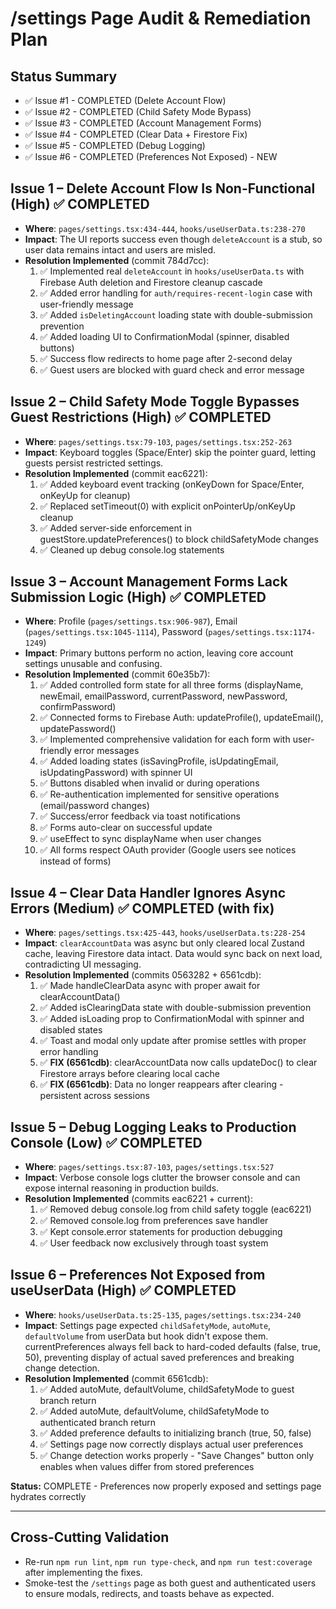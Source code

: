 # /settings Page Audit & Remediation Plan

## Status Summary

- ✅ Issue #1 - COMPLETED (Delete Account Flow)
- ✅ Issue #2 - COMPLETED (Child Safety Mode Bypass)
- ✅ Issue #3 - COMPLETED (Account Management Forms)
- ✅ Issue #4 - COMPLETED (Clear Data + Firestore Fix)
- ✅ Issue #5 - COMPLETED (Debug Logging)
- ✅ Issue #6 - COMPLETED (Preferences Not Exposed) - NEW

## Issue 1 – Delete Account Flow Is Non-Functional (High) ✅ COMPLETED

- **Where**: `pages/settings.tsx:434-444`, `hooks/useUserData.ts:238-270`
- **Impact**: The UI reports success even though `deleteAccount` is a stub, so user data remains intact and users are misled.
- **Resolution Implemented** (commit 784d7cc):
    1. ✅ Implemented real `deleteAccount` in `hooks/useUserData.ts` with Firebase Auth deletion and Firestore cleanup cascade
    2. ✅ Added error handling for `auth/requires-recent-login` case with user-friendly message
    3. ✅ Added `isDeletingAccount` loading state with double-submission prevention
    4. ✅ Added loading UI to ConfirmationModal (spinner, disabled buttons)
    5. ✅ Success flow redirects to home page after 2-second delay
    6. ✅ Guest users are blocked with guard check and error message

## Issue 2 – Child Safety Mode Toggle Bypasses Guest Restrictions (High) ✅ COMPLETED

- **Where**: `pages/settings.tsx:79-103`, `pages/settings.tsx:252-263`
- **Impact**: Keyboard toggles (Space/Enter) skip the pointer guard, letting guests persist restricted settings.
- **Resolution Implemented** (commit eac6221):
    1. ✅ Added keyboard event tracking (onKeyDown for Space/Enter, onKeyUp for cleanup)
    2. ✅ Replaced setTimeout(0) with explicit onPointerUp/onKeyUp cleanup
    3. ✅ Added server-side enforcement in guestStore.updatePreferences() to block childSafetyMode changes
    4. ✅ Cleaned up debug console.log statements

## Issue 3 – Account Management Forms Lack Submission Logic (High) ✅ COMPLETED

- **Where**: Profile (`pages/settings.tsx:906-987`), Email (`pages/settings.tsx:1045-1114`), Password (`pages/settings.tsx:1174-1249`)
- **Impact**: Primary buttons perform no action, leaving core account settings unusable and confusing.
- **Resolution Implemented** (commit 60e35b7):
    1. ✅ Added controlled form state for all three forms (displayName, newEmail, emailPassword, currentPassword, newPassword, confirmPassword)
    2. ✅ Connected forms to Firebase Auth: updateProfile(), updateEmail(), updatePassword()
    3. ✅ Implemented comprehensive validation for each form with user-friendly error messages
    4. ✅ Added loading states (isSavingProfile, isUpdatingEmail, isUpdatingPassword) with spinner UI
    5. ✅ Buttons disabled when invalid or during operations
    6. ✅ Re-authentication implemented for sensitive operations (email/password changes)
    7. ✅ Success/error feedback via toast notifications
    8. ✅ Forms auto-clear on successful update
    9. ✅ useEffect to sync displayName when user changes
    10. ✅ All forms respect OAuth provider (Google users see notices instead of forms)

## Issue 4 – Clear Data Handler Ignores Async Errors (Medium) ✅ COMPLETED (with fix)

- **Where**: `pages/settings.tsx:425-443`, `hooks/useUserData.ts:228-254`
- **Impact**: `clearAccountData` was async but only cleared local Zustand cache, leaving Firestore data intact. Data would sync back on next load, contradicting UI messaging.
- **Resolution Implemented** (commits 0563282 + 6561cdb):
    1. ✅ Made handleClearData async with proper await for clearAccountData()
    2. ✅ Added isClearingData state with double-submission prevention
    3. ✅ Added isLoading prop to ConfirmationModal with spinner and disabled states
    4. ✅ Toast and modal only update after promise settles with proper error handling
    5. ✅ **FIX (6561cdb)**: clearAccountData now calls updateDoc() to clear Firestore arrays before clearing local cache
    6. ✅ **FIX (6561cdb)**: Data no longer reappears after clearing - persistent across sessions

## Issue 5 – Debug Logging Leaks to Production Console (Low) ✅ COMPLETED

- **Where**: `pages/settings.tsx:87-103`, `pages/settings.tsx:527`
- **Impact**: Verbose console logs clutter the browser console and can expose internal reasoning in production builds.
- **Resolution Implemented** (commits eac6221 + current):
    1. ✅ Removed debug console.log from child safety toggle (eac6221)
    2. ✅ Removed console.log from preferences save handler
    3. ✅ Kept console.error statements for production debugging
    4. ✅ User feedback now exclusively through toast system

## Issue 6 – Preferences Not Exposed from useUserData (High) ✅ COMPLETED

- **Where**: `hooks/useUserData.ts:25-135`, `pages/settings.tsx:234-240`
- **Impact**: Settings page expected `childSafetyMode`, `autoMute`, `defaultVolume` from userData but hook didn't expose them. currentPreferences always fell back to hard-coded defaults (false, true, 50), preventing display of actual saved preferences and breaking change detection.
- **Resolution Implemented** (commit 6561cdb):
    1. ✅ Added autoMute, defaultVolume, childSafetyMode to guest branch return
    2. ✅ Added autoMute, defaultVolume, childSafetyMode to authenticated branch return
    3. ✅ Added preference defaults to initializing branch (true, 50, false)
    4. ✅ Settings page now correctly displays actual user preferences
    5. ✅ Change detection works properly - "Save Changes" button only enables when values differ from stored preferences

**Status:** COMPLETE - Preferences now properly exposed and settings page hydrates correctly

---

## Cross-Cutting Validation

- Re-run `npm run lint`, `npm run type-check`, and `npm run test:coverage` after implementing the fixes.
- Smoke-test the `/settings` page as both guest and authenticated users to ensure modals, redirects, and toasts behave as expected.
